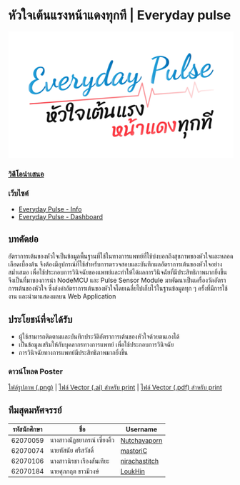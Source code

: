 # หัวใจเต้นแรงหน้าแดงทุกที | Everyday pulse

![Logo](https://github.com/mastoriC/evd_pulse/blob/master/assets/Logo.png)

### [วิดีโอนำเสนอ](https://youtu.be/QnOueVkFSsQ)

### เว็บไซต์
- [Everyday Pulse - Info](https://mastoric.github.io/evd_pulse/#/info) 
- [Everyday Pulse - Dashboard](https://mastoric.github.io/evd_pulse/#/info)

## บทคัดย่อ
อัตราการเต้นของหัวใจเป็นข้อมูลพื้นฐานที่ใช้ในทางการแพทย์ที่ใช้บ่งบอกถึงสุขภาพของหัวใจและหลอดเลือดเบื้องต้น จึงต้องมีอุปกรณ์ที่ใช้สำหรับการตรวจสอบและบันทึกผลอัตราการเต้นของหัวใจอย่างสม่ำเสมอ เพื่อใช้ประกอบการวินิจฉัยของแพทย์และทำให้ได้ผลการวินิจฉัยที่มีประสิทธิภาพมากยิ่งขึ้น จึงเป็นที่มาของการนำ NodeMCU และ Pulse Sensor Module มาพัฒนาเป็นเครื่องวัดอัตราการเต้นของหัวใจ ซึ่งส่งค่าอัตราการเต้นของหัวใจโดยเฉลี่ยไปเก็บไว้ในฐานข้อมูลทุก ๆ ครั้งที่มีการใช้งาน และนำมาแสดงผลบน Web Application

## ประโยชน์ที่จะได้รับ
- ผู้ใช้สามารถติดตามและบันทึกประวัติอัตราการเต้นของหัวใจด้วยตนเองได้
- เป็นข้อมูลเสริมให้กับบุคลากรทางการแพทย์ เพื่อใช้ประกอบการวินิจฉัย
- การวินิจฉัยทางการแพทย์มีประสิทธิภาพมากยิ่งขึ้น

### ดาวน์โหลด Poster
[ไฟล์รูปภาพ (.png)](https://github.com/mastoriC/evd_pulse/raw/master/assets/EVD%20Pulse%20Poster.png) |
[ไฟล์ Vector (.ai) สำหรับ print](https://github.com/mastoriC/evd_pulse/raw/master/assets/poster_cmyk_print.ai) |
[ไฟล์ Vector (.pdf) สำหรับ print](https://github.com/mastoriC/evd_pulse/raw/master/assets/poster_cmyk_print.pdf)

## ทีมสุดมหัศจรรย์
|รหัสนักศึกษา| ชื่อ |Username|
|--|--|--|
|62070059|นางสาวณัฏชยาภรณ์ เซี่ยงคิ้ว|[Nutchayaporn](https://github.com/Nutchayaporn)|
|62070074|นายทัสนัย ศรีสวัสดิ์|[mastoriC](https://github.com/mastoriC)|
|62070106|นางสาวนิรชา เรืองสันเทียะ|[nirachastitch](https://github.com/nirachastitch)|
|62070184|นายศุภกฤต ขาวมีวงษ์|[LoukHin](https://github.com/LoukHin)|